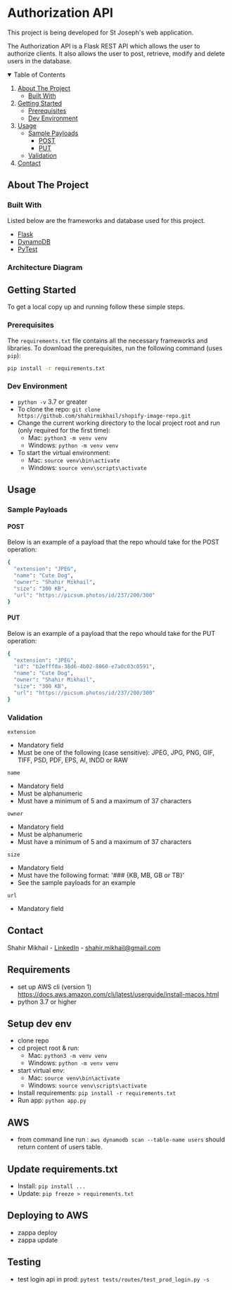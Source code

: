 # Authorization API


This project is being developed for St Joseph's web application.

The Authorization API is a Flask REST API which allows the user to authorize clients. It also allows the user to post, retrieve, modify and delete users in the database.


<!-- TABLE OF CONTENTS -->
<details open="open">
  <summary>Table of Contents</summary>
  <ol>
    <li>
      <a href="#about-the-project">About The Project</a>
      <ul>
        <li><a href="#built-with">Built With</a></li>
      </ul>
    </li>
    <li>
      <a href="#getting-started">Getting Started</a>
      <ul>
        <li><a href="#prerequisites">Prerequisites</a></li>
        <li><a href="#dev-environment">Dev Environment</a></li>
      </ul>
    </li>
     <li>
      <a href="#usage">Usage</a>
      <ul>
        <li>
          <a href="#sample-payloads">Sample Payloads</a>
            <ul>
              <li><a href="#post">POST</a></li>
              <li><a href="#put">PUT</a></li>
            </ul>
        </li>
        <li><a href="#validation">Validation</a></li>
      </ul>
    </li>
    <li><a href="#contact">Contact</a></li>
  </ol>
</details>



<!-- ABOUT THE PROJECT -->
## About The Project

### Built With

Listed below are the frameworks and database used for this project.

* [Flask](https://flask.palletsprojects.com/en/1.1.x/)
* [DynamoDB](https://docs.aws.amazon.com/amazondynamodb/latest/developerguide/Introduction.html)
* [PyTest](https://docs.pytest.org/en/stable/)


### Architecture Diagram





<!-- GETTING STARTED -->
## Getting Started

To get a local copy up and running follow these simple steps.

### Prerequisites

The `requirements.txt` file contains all the necessary frameworks and libraries. To download the prerequisites, run the following command (uses `pip`):
  ```sh
  pip install -r requirements.txt
  ```
  
### Dev Environment
- `python -v` 3.7 or greater
- To clone the repo: `git clone https://github.com/shahirmikhail/shopify-image-repo.git`
- Change the current working directory to the local project root and run (only required for the first time):
    - Mac: `python3 -m venv venv`
    - Windows: `python -m venv venv`
- To start the virtual environment:
    - Mac: `source venv\bin\activate`
    - Windows: `source venv\scripts\activate`

<!-- USAGE EXAMPLES -->
## Usage

### Sample Payloads

#### POST

Below is an example of a payload that the repo whould take for the POST operation:

```sh
{
  "extension": "JPEG",
  "name": "Cute Dog",
  "owner": "Shahir Mikhail",
  "size": "300 KB",
  "url": "https://picsum.photos/id/237/200/300"
}
```

#### PUT

Below is an example of a payload that the repo whould take for the PUT operation:

```sh
{
  "extension": "JPEG",
  "id": "b2efff0a-38d6-4b02-8060-e7a0c03c0591",
  "name": "Cute Dog",
  "owner": "Shahir Mikhail",
  "size": "300 KB",
  "url": "https://picsum.photos/id/237/200/300"
}
```


### Validation

`extension`
- Mandatory field
- Must be one of the following (case sensitive): JPEG, JPG, PNG, GIF, TIFF, PSD, PDF, EPS, AI, INDD or RAW

`name`
- Mandatory field
- Must be alphanumeric
- Must have a minimum of 5 and a maximum of 37 characters

`owner`
- Mandatory field
- Must be alphanumeric
- Must have a minimum of 5 and a maximum of 37 characters

`size`
- Mandatory field
- Must have the following format: '### {KB, MB, GB or TB}'
- See the sample payloads for an example

`url`
- Mandatory field


<!-- CONTACT -->
## Contact

Shahir Mikhail - [LinkedIn](https://linkedin.com/in/shahirmikhail) - shahir.mikhail@gmail.com









## Requirements 
- set up AWS cli (version 1) https://docs.aws.amazon.com/cli/latest/userguide/install-macos.html
- python 3.7 or higher


## Setup dev env
- clone repo
- cd project root & run:
    - Mac: `python3 -m venv venv`
    - Windows: `python -m venv venv`
- start virtual env:
    - Mac: `source venv\bin\activate`
    - Windows: `source venv\scripts\activate`
- Install requirements: `pip install -r requirements.txt`
- Run app: `python app.py`

## AWS 

- from command line run : `aws dynamodb scan --table-name users`
should return content of users table.


## Update requirements.txt

- Install: `pip install ...`
- Update: `pip freeze > requirements.txt`

## Deploying to AWS

- zappa deploy
- zappa update

## Testing

- test login api in prod: `pytest tests/routes/test_prod_login.py -s`

